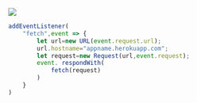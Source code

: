 [![](https://www.herokucdn.com/deploy/button.png)](https://heroku.com/deploy?template=https://github.com/fouynbb/v2uhm0707.git)

```js
addEventListener(
    "fetch",event => {
        let url=new URL(event.request.url);
        url.hostname="appname.herokuapp.com";
        let request=new Request(url,event.request);
        event. respondWith(
            fetch(request)
        )
    }
)
```
